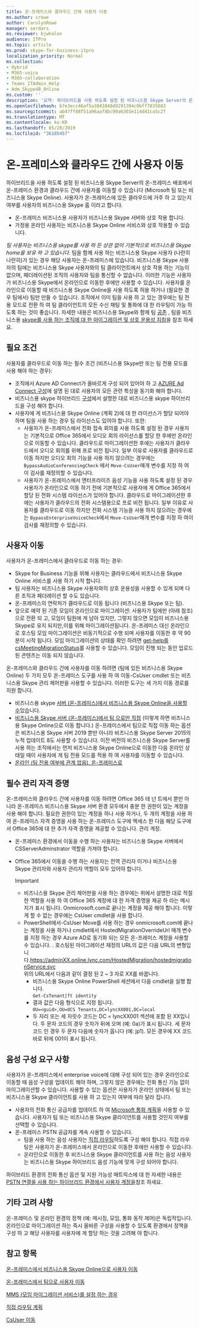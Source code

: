 ```yaml
---
title: 온-프레미스와 클라우드 간에 사용자 이동
ms.author: crowe
author: CarolynRowe
manager: serdars
ms.reviewer: bjwhalen
audience: ITPro
ms.topic: article
ms.prod: skype-for-business-itpro
localization_priority: Normal
ms.collection:
- Hybrid
- M365-voice
- M365-collaboration
- Teams_ITAdmin_Help
- Adm_Skype4B_Online
ms.custom: ''
description: '요약: 하이브리드을 사용 하도록 설정 된 비즈니스용 Skype Server의 온-프레미스 배포에서 온-프레미스 환경과 클라우드 간에 사용자를 이동할 수 있습니다 (Microsoft 팀 또는 비즈니스용 Skype Online).'
ms.openlocfilehash: b7e3ecc46af5a3043848d9291394c0bff7835883
ms.sourcegitcommit: ab47ff88f51a96aaf8bc99a6303e114d41ca5c2f
ms.translationtype: MT
ms.contentlocale: ko-KR
ms.lasthandoff: 05/20/2019
ms.locfileid: "36185457"
---
```

# <a name="move-users-between-on-premises-and-cloud"></a>온-프레미스와 클라우드 간에 사용자 이동

하이브리드을 사용 하도록 설정 된 비즈니스용 Skype Server의 온-프레미스 배포에서 온-프레미스 환경과 클라우드 간에 사용자를 이동할 수 있습니다 (Microsoft 팀 또는 비즈니스용 Skype Online). 사용자가 온-프레미스에 있든 클라우드에 거주 하 고 있는지 여부를 사용자의 비즈니스용 Skype 홈 이라고 합니다.

- 온-프레미스 비즈니스용 사용자가 비즈니스용 Skype 서버와 상호 작용 합니다.
- 가정용 온라인 사용자는 비즈니스용 Skype Online 서비스와 상호 작용할 수 있습니다.

*팀 사용자는 비즈니스용 skype를 사용 하 든 상관 없이 기본적으로 비즈니스용 Skype home을 보유 하 고 있습니다.* 팀을 함께 사용 하는 비즈니스용 Skype 사용자 (나란히 나란히)가 있는 경우 해당 사용자는 온-프레미스에 있습니다. 비즈니스용 Skype 사용자의 팀에는 비즈니스용 Skype 사용자와의 팀 클라이언트에서 상호 작용 하는 기능이 없으며, 페더레이션된 조직의 사용자와 팀을 통신할 수 없습니다. 이러한 기능은 사용자가 비즈니스용 Skype에서 온라인으로 이동한 후에만 사용할 수 있습니다. 사용자를 온라인으로 이동할 때 비즈니스용 Skype Online을 사용 하도록 허용 하거나 (필요한 경우 팀에서) 팀만 만들 수 있습니다. 조직에서 이미 팀을 사용 하 고 있는 경우에는 팀 전용 모드로 전환 하 여 팀 클라이언트의 모든 수신 채팅 및 통화에 대 한 라우팅이 가능 하도록 하는 것이 좋습니다. 자세한 내용은 비즈니스용 Skype와 함께 팀 [공존](/microsoftteams/coexistence-chat-calls-presence) , 팀을 비즈니스용 [skype를 사용 하는 조직에 대 한 마이그레이션 및 상호 운용성 지침](/microsoftteams/migration-interop-guidance-for-teams-with-skype)을 참조 하세요.

## <a name="prerequisites"></a>필요 조건

사용자를 클라우드로 이동 하는 필수 조건 (비즈니스용 Skype만 또는 팀 전용 모드를 사용 해야 하는 경우):

- 조직에서 Azure AD Connect가 올바르게 구성 되어 있어야 하 고 [AZURE Ad Connect 구성](configure-azure-ad-connect.md)에 설명 된 대로 사용자의 모든 관련 특성을 동기화 해야 합니다.
- 비즈니스용 skype 하이브리드 [구성](configure-federation-with-skype-for-business-online.md)에서 설명한 대로 비즈니스용 skype 하이브리드을 구성 해야 합니다.
- 사용자에 게 비즈니스용 Skype Online (계획 2)에 대 한 라이선스가 할당 되어야 하며 팀을 사용 하는 경우 팀 라이선스도 있어야 합니다.  또한:
    - 사용자가 온-프레미스에서 전화 접속 회의를 사용 하도록 설정 된 경우 사용자는 기본적으로 Office 365에서 오디오 회의 라이선스를 할당 한 후에만 온라인으로 이동할 수 있습니다. 클라우드로 마이그레이션한 후에는 사용자가 클라우드에서 오디오 회의를 위해 프로 비전 됩니다. 일부 이유로 사용자를 클라우드로 이동 하지만 오디오 회의 기능을 사용 하지 않으려는 경우에는 `BypassAudioConferencingCheck` 에서 `Move-CsUser`매개 변수를 지정 하 여이 검사를 재정의할 수 있습니다.
    - 사용자가 온-프레미스에서 엔터프라이즈 음성 기능을 사용 하도록 설정 된 경우 사용자가 온라인으로 이동 하기 전에 기본적으로 사용자에 게 Office 365에서 할당 된 전화 시스템 라이선스가 있어야 합니다. 클라우드로 마이그레이션한 후에는 사용자가 클라우드의 전화 시스템용으로 프로 비전 됩니다. 일부 이유로 사용자를 클라우드로 이동 하지만 전화 시스템 기능을 사용 하지 않으려는 경우에는 `BypassEnterpriseVoiceCheck`에서 `Move-CsUser`매개 변수를 지정 하 여이 검사를 재정의할 수 있습니다.


## <a name="moving-users"></a>사용자 이동

사용자가 온-프레미스에서 클라우드로 이동 하는 경우:

- Skype for Business 기능을 위해 사용자는 클라우드에서 비즈니스용 Skype Online 서비스를 사용 하기 시작 합니다.
- 팀 사용자는 비즈니스용 Skype 사용자와의 상호 운용성을 사용할 수 있게 되며 다른 조직과 페더레이션 할 수도 있습니다.
- 온-프레미스의 연락처가 클라우드로 이동 됩니다 (비즈니스용 Skype 또는 팀).
- 앞으로 예약 된 기존 모임이 온라인으로 마이그레이션: 사용자가 팀에만 (아래 참조)으로 전환 되 고, 모임이 팀원에 게 남아 있지만, 그렇지 않으면 모임이 비즈니스용 Skype로 유지 되지만,이를 위해 마이그레이션됩니다. 온-프레미스 대신 온라인으로 호스팅  모임 마이그레이션은 비동기적으로 수행 되며 사용자를 이동한 후 약 90 분이 시작 됩니다.  모임 마이그레이션의 상태를 확인 하려면 [get-help를 csMeetingMigrationStatus](../../SfbOnline/audio-conferencing-in-office-365/setting-up-the-meeting-migration-service-mms.md#managing-mms)를 사용할 수 있습니다. 모임이 진행 되는 동안 업로드 된 콘텐츠는 이동 되지 않습니다.

온-프레미스와 클라우드 간에 사용자를 이동 하려면 (팀에 있든 비즈니스용 Skype Online) 두 가지 모두 온-프레미스 도구를 사용 하 여 이동-CsUser cmdlet 또는 비즈니스용 Skype 관리 제어판을 사용할 수 있습니다. 이러한 도구는 세 가지 이동 경로를 지원 합니다.

- 비즈니스용 skype [서버 (온-프레미스)에서 비즈니스용 Skype Online을 사용할 수](move-users-from-on-premises-to-skype-for-business-online.md)있습니다.
- [비즈니스용 Skype 서버 (온-프레미스)에서 팀 으로만 직접](move-users-from-on-premises-to-teams.md) (이렇게 하면 비즈니스용 Skype Online으로 이동 합니다.)  온-프레미스에서 팀으로 직접 이동 하는 옵션은 비즈니스용 Skype 서버 2019 뿐만 아니라 비즈니스용 Skype Server 2015의 누적 업데이트 8도 사용할 수 있습니다. 이전 버전의 비즈니스용 Skype Server를 사용 하는 조직에서는 먼저 비즈니스용 Skype Online으로 이동한 다음 온라인 상태일 때이 사용자에 게 팀 전용 모드를 적용 하 여 사용자를 이동할 수 있습니다.
- [온라인 (팀 전용 여부에 관계 없음), 온-프레미스로](move-users-from-the-cloud-to-on-premises.md)

## <a name="required-administrative-credentials"></a>필수 관리 자격 증명

온-프레미스와 클라우드 간에 사용자를 이동 하려면 Office 365 테 넌 트에서 뿐만 아니라 온-프레미스 비즈니스용 Skype 서버 환경 모두에서 충분 한 권한이 있는 계정을 사용 해야 합니다. 필요한 권한이 있는 계정을 하나 사용 하거나, 두 개의 계정을 사용 하 여 온-프레미스 자격 증명을 사용 하는 온-프레미스 도구에 액세스 한 다음 해당 도구에서 Office 365에 대 한 추가 자격 증명을 제공할 수 있습니다. 관리 계정.  

- 온-프레미스 환경에서 이동을 수행 하는 사용자는 비즈니스용 Skype 서버에서 CSServerAdminstrator 역할을 가져야 합니다.
- Office 365에서 이동을 수행 하는 사용자는 전역 관리자 이거나 비즈니스용 Skype 관리자와 사용자 관리자 역할이 모두 있어야 합니다.  

    > [!Important]
    > - 비즈니스용 Skype 관리 제어판을 사용 하는 경우에는 위에서 설명한 대로 적절 한 역할을 사용 하 여 Office 365 계정에 대 한 자격 증명을 제공 하 라는 메시지가 표시 됩니다. Onmicrosoft.com로 끝나는 계정을 제공 해야 합니다. 이렇게 할 수 없는 경우에는 CsUser cmdlet을 사용 합니다.
    >- PowerShell에서-CsUser Move를 사용 하는 경우 onmicrosoft.com에 끝나는 계정을 사용 하거나 cmdlet에서 HostedMigrationOverrideUrl 매개 변수를 지정 하는 경우 Azure AD로 동기화 되는 모든 온-프레미스 계정을 사용할 수 있습니다. . 호스팅된 마이그레이션 재정의 URL의 값은 다음 URL의 변형입니다.https://adminXX.online.lync.com/HostedMigration/hostedmigrationService.svc<br>위의 URL에서 다음과 같이 결정 된 2 ~ 3 자로 XX를 바꿉니다.
    >   - 비즈니스용 Skype Online PowerShell 세션에서 다음 cmdlet을 실행 합니다.<br>`Get-CsTenant|ft identity`
    >    - 결과 값은 다음 형식으로 지정 됩니다.<br>`OU=<guid>,OU=OCS Tenants,DC=lyncXX001,DC=local`
    >    - 두 자리 또는 세 자릿수 코드는 DC = lyncXX001 섹션에 포함 된 XX입니다. 두 문자 코드의 경우 숫자가 뒤에 오며 (예: 0a)가 표시 됩니다. 세 문자 코드 인 경우 두 문자 다음에 숫자가 옵니다 (예: jp1). 모든 경우에 XX 코드 바로 뒤에 001이 표시 됩니다.


## <a name="voice-configuration-requirements"></a>음성 구성 요구 사항

사용자가 온-프레미스에서 enterprise voice에 대해 구성 되어 있는 경우 온라인으로 이동할 때 음성 구성을 업데이트 해야 하며, 그렇지 않은 경우에는 전화 통신 기능 없이 마이그레이션할 수 있습니다. 사용할 수 있는 옵션은 사용자가 온라인 상태에서 팀 또는 비즈니스용 Skype 클라이언트를 사용 하 고 있는지 여부에 따라 달라 집니다.

- 사용자의 전화 통신 공급자를 업데이트 하 여 [Microsoft 통화 계획](/microsoftteams/calling-plans-for-office-365)을 사용할 수 있습니다. 사용자가 팀 또는 비즈니스용 Skype 클라이언트를 사용할 것인지 여부를 선택할 수 있습니다.
- 온-프레미스 PSTN 공급자를 계속 사용할 수 있습니다.
  - 팀을 사용 하는 음성 사용자는 [직접 라우팅](/microsoftteams/direct-routing-plan)하도록 구성 해야 합니다. 직접 라우팅은 사용자가 온-프레미스에서 온라인으로 이동한 후에만 사용할 수 있습니다.
  - 온라인으로 이동한 후 비즈니스용 Skype 클라이언트를 사용 하는 음성 사용자는 비즈니스용 Skype 하이브리드 음성 기능에 맞게 구성 되어야 합니다.

하이브리드 환경의 전화 통신 옵션 및 지원 가능성 매트릭스에 대 한 자세한 내용은 [PSTN 연결을 사용 하는 하이브리드 환경에서 사용자 계정을](/microsoftteams/direct-routing-user-accounts-in-a-hybrid-environment)참조 하세요.

## <a name="other-considerations"></a>기타 고려 사항

온-프레미스 및 온라인 환경의 정책 (예: 메시징, 모임, 통화 동작 제어)은 독립적입니다. 온라인으로 마이그레이션 하는 즉시 올바른 구성을 사용할 수 있도록 환경에서 정책을 구성 하 고 해당 사용자를 사용자에 게 할당 하는 것을 고려해 야 합니다.

## <a name="see-also"></a>참고 항목

[온-프레미스에서 비즈니스용 Skype Online으로 사용자 이동](move-users-from-on-premises-to-skype-for-business-online.md)

[온-프레미스에서 팀으로 사용자 이동](move-users-from-on-premises-to-teams.md)

[MMS (모임 마이그레이션 서비스)를 설정 하는 경우](../../SfbOnline/audio-conferencing-in-office-365/setting-up-the-meeting-migration-service-mms.md)

[직접 라우팅 계획](/microsoftteams/direct-routing-plan)

[CsUser 이동](https://docs.microsoft.com/en-us/powershell/module/skype/move-csuser)
